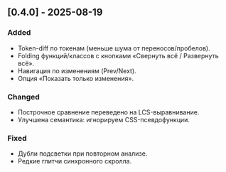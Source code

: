 ## [0.4.0] - 2025-08-19
### Added
- Token-diff по токенам (меньше шума от переносов/пробелов).
- Folding функций/классов с кнопками «Свернуть всё / Развернуть всё».
- Навигация по изменениям (Prev/Next).
- Опция «Показать только изменения».

### Changed
- Построчное сравнение переведено на LCS-выравнивание.
- Улучшена семантика: игнорируем CSS-псевдофункции.

### Fixed
- Дубли подсветки при повторном анализе.
- Редкие глитчи синхронного скролла.
